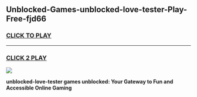 
## Unblocked-Games-unblocked-love-tester-Play-Free-fjd66
<h3>
<a href="https://premium76.site?title=unblocked-love-tester&ref=18A1">CLICK TO PLAY</a></h3>
<hr>

<h3>
<a href="https://premium76.site?title=unblocked-love-tester&ref=18A1">CLICK 2 PLAY</a>
  
</h3>

<a href="https://premium76.site?title=unblocked-love-tester&ref=18A1"><img src="https://clearcache.store/games.png"></a>


**unblocked-love-tester games unblocked: Your Gateway to Fun and Accessible Online Gaming**
